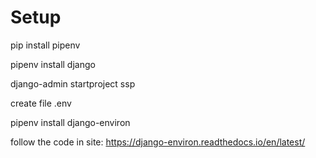 # Setup



pip install pipenv

pipenv install django

django-admin startproject ssp

create file .env

pipenv install django-environ

follow the code in site: https://django-environ.readthedocs.io/en/latest/

